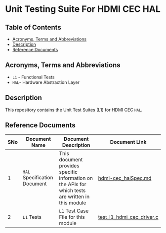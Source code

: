 # Unit Testing Suite For HDMI CEC HAL

## Table of Contents

- [Acronyms, Terms and Abbreviations](#acronyms-terms-and-abbreviations)
- [Description](#description)
- [Reference Documents](#reference-documents)

## Acronyms, Terms and Abbreviations

- `L1` - Functional Tests
- `HAL`- Hardware Abstraction Layer

## Description

This repository contains the Unit Test Suites (L1) for HDMI CEC `HAL`.

## Reference Documents

<!-- Need to update links to rdkcentral and point to branch main-->
|SNo|Document Name|Document Description|Document Link|
|---|-------------|--------------------|-------------|
|1|`HAL` Specification Document|This document provides specific information on the APIs for which tests are written in this module|[hdmi-cec_halSpec.md](https://github.com/rdkcentral/rdk-halif-hdmi_cec/blob/main/docs/pages/hdmi-cec_halSpec.md "hdmi-cec_halSpec.md")|
|2|`L1` Tests |`L1` Test Case File for this module |[test_l1_hdmi_cec_driver.c](https://github.com/rdkcentral/rdk-halif-test-hdmi_cec/blob/main/src/test_l1_hdmi_cec_driver.c "test_l1_hdmi_cec_driver.c")|
